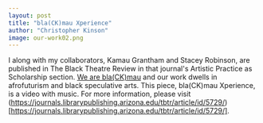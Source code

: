 ```yaml
---
layout: post
title: "bla(CK)mau Xperience"
author: "Christopher Kinson"
image: our-work02.png
---
```


I along with my collaborators, Kamau Grantham and Stacey Robinson, are published in The Black Theatre Review in that journal's Artistic Practice as Scholarship section. [We are bla(CK)mau](https://weareblackmau.github.io/presents/) and our work dwells in afrofuturism and black speculative arts. This piece, bla(CK)mau Xperience, is a video with music. For more information, please visit (https://journals.librarypublishing.arizona.edu/tbtr/article/id/5729/)[https://journals.librarypublishing.arizona.edu/tbtr/article/id/5729/].
